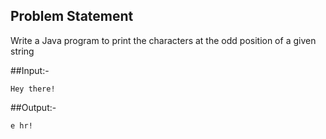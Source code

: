 ## Problem Statement
Write a Java program to print the characters at the odd position of a given string

##Input:-

    Hey there!

##Output:-

    e hr!
